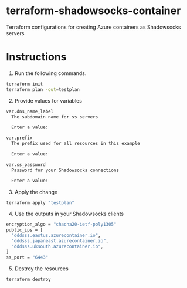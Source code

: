 # terraform-shadowsocks-container

Terraform configurations for creating Azure containers as Shadowsocks servers

# Instructions

1. Run the following commands.

```bash
terraform init
terraform plan -out=testplan
```

2. Provide values for variables

```bash
var.dns_name_label
  The subdomain name for ss servers

  Enter a value: 

var.prefix
  The prefix used for all resources in this example

  Enter a value: 

var.ss_password
  Password for your Shadowsocks connections

  Enter a value: 
```

3. Apply the change

```bash
terraform apply "testplan"
```

4. Use the outputs in your Shadowsocks clients

```bash
encryption_algo = "chacha20-ietf-poly1305"
public_ips = [
  "dddsss.eastus.azurecontainer.io",
  "dddsss.japaneast.azurecontainer.io",
  "dddsss.uksouth.azurecontainer.io",
]
ss_port = "6443"
```

5. Destroy the resources

```bash
terraform destroy
```